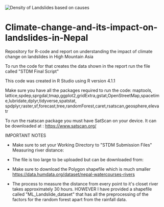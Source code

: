 ![Density  of Landslides based on causes](https://user-images.githubusercontent.com/92431548/184884320-53da008e-36e6-49d8-99b8-a1fc951fa4c5.png)


# Climate-change-and-its-impact-on-landslides-in-Nepal
Repository for R-code and report on understanding the impact of climate change on landslides in High Mountain Asia 

To run the code for that creates the data shown in the report run the file called "STDM Final Script"

This code was created in R Studio using R version 4.1.1

Make sure you have all the packages required to run the code:
maptools, lattice,spdep,sprgdal,tmap,ggplot2,gridExtra,gstat,OpenStreetMap,spacetime,lubridate,dplyr,tidyverse,spatstat,
spdplyr,raster,sf,forecast,tree,randomForest,caret,rsatscan,geosphere,elevatr

To run the rsatscan package you must have SatScan on your device. It can be downloaded at :
https://www.satscan.org/


IMPORTANT NOTES
- Make sure to set your Working Directory to "STDM Submission Files" 
Measuring river distance:
- The file is too large to be uploaded but can be downloaded from:
- Make sure to download the Polygon shapefile which is much smaller 
https://data.humdata.org/dataset/nepal-watercourses-rivers

- The process to measure the distance from every point to it's closet river takes approximately  30 hours. HOWEVER I have provided a shapefile called "ML_Landslide_dataset" that has all the preprocessing of the factors for the random forest apart from the rainfall data. 

